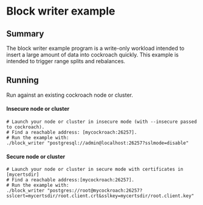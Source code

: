 # Block writer example

## Summary

The block writer example program is a write-only workload intended to insert
a large amount of data into cockroach quickly. This example is intended to
trigger range splits and rebalances.

## Running

Run against an existing cockroach node or cluster.

#### Insecure node or cluster
```
# Launch your node or cluster in insecure mode (with --insecure passed to cockroach).
# Find a reachable address: [mycockroach:26257].
# Run the example with:
./block_writer "postgresql://admin@localhost:26257?sslmode=disable"
```

#### Secure node or cluster
```
# Launch your node or cluster in secure mode with certificates in [mycertsdir]
# Find a reachable address:[mycockroach:26257].
# Run the example with:
./block_writer "postgres://root@mycockroach:26257?sslcert=mycertsdir/root.client.crt&sslkey=mycertsdir/root.client.key"
```
